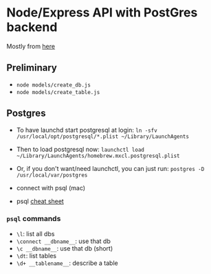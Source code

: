 # Node/Express API with PostGres backend

Mostly from [here](http://mherman.org/blog/2015/02/12/postgresql-and-nodejs/#postgres-setup)

## Preliminary
- `node models/create_db.js`
- `node models/create_table.js`

## Postgres

- To have launchd start postgresql at login: `ln -sfv /usr/local/opt/postgresql/*.plist ~/Library/LaunchAgents`
- Then to load postgresql now: `launchctl load ~/Library/LaunchAgents/homebrew.mxcl.postgresql.plist`
- Or, if you don't want/need launchctl, you can just run: `postgres -D /usr/local/var/postgres`

- connect with psql (mac)
- psql [cheat sheet](http://www.postgresonline.com/downloads/special_feature/postgresql83_psql_cheatsheet.pdf)

### `psql` commands

- `\l`: list all dbs
- `\connect __dbname__`: use that db 
- `\c __dbname__`: use that db (short) 
- `\dt`: list tables
- `\d+ __tablename__`: describe a table
